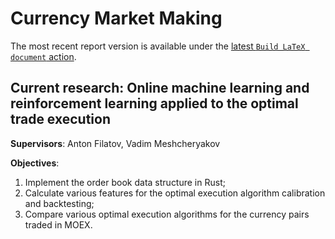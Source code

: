 # Currency Market Making

The most recent report version is available under the [latest `Build LaTeX document` action](https://github.com/ArtemySazonov/CurrencyMarketMaking/actions/workflows/report.yml).

## Current research: Online machine learning and reinforcement learning applied to the optimal trade execution
**Supervisors**: Anton Filatov, Vadim Meshcheryakov

**Objectives**:
1. Implement the order book data structure in Rust;
2. Calculate various features for the optimal execution algorithm calibration and backtesting;
3. Compare various optimal execution algorithms for the currency pairs traded in MOEX.
